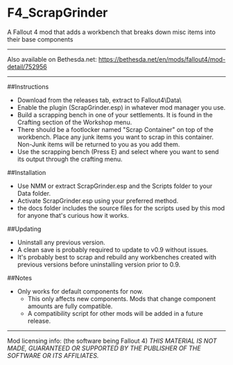 # F4_ScrapGrinder

A Fallout 4 mod that adds a workbench that breaks down misc items into their base components

-------------------------------------------------------------------------------------------------------
Also available on Bethesda.net: https://bethesda.net/en/mods/fallout4/mod-detail/752956

-------------------------------------------------------------------------------------------------------

##Instructions

- Download from the releases tab, extract to Fallout4\\Data\\
- Enable the plugin (ScrapGrinder.esp) in whatever mod manager you use.
- Build a scrapping bench in one of your settlements. It is found in the Crafting section of the Workshop menu.
- There should be a footlocker named "Scrap Container" on top of the workbench. Place any junk items you want to scrap in this container.
    Non-Junk items will be returned to you as you add them.
- Use the scrapping bench (Press E) and select where you want to send its output through the crafting menu.


##Installation

- Use NMM or extract ScrapGrinder.esp and the Scripts folder to your Data folder.
- Activate ScrapGrinder.esp using your preferred method.
- the docs folder includes the source files for the scripts used by this mod for anyone that's curious how it works.


##Updating

- Uninstall any previous version.
- A clean save is probably required to update to v0.9 without issues.
- It's probably best to scrap and rebuild any workbenches created with previous versions before uninstalling version prior to 0.9.


##Notes

- Only works for default components for now.
    - This only affects new components. Mods that change component amounts are fully compatible.
    - A compatibility script for other mods will be added in a future release.


-------------------------------------------------------------------------------------------------------
Mod licensing info: (the software being Fallout 4)
*THIS MATERIAL IS NOT MADE, GUARANTEED OR SUPPORTED BY THE PUBLISHER OF THE SOFTWARE OR ITS AFFILIATES.*
